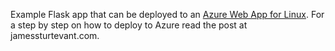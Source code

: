 Example Flask app that can be deployed to an [Azure Web App for Linux](https://azure.microsoft.com/en-us/marketplace/partners/microsoft/appsvclinux/).  For a step by step on how to deploy to Azure read the post at jamessturtevant.com.